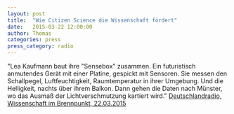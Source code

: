 ```yaml
---
layout: post
title:  "Wie Citizen Science die Wissenschaft fördert"
date:   2015-03-22 12:00:00
author: Thomas
categories: press
press_category: radio
---
```

"Lea Kaufmann baut ihre "Sensebox" zusammen. Ein futuristisch anmutendes Gerät mit einer Platine, gespickt mit Sensoren. Sie messen den Schallpegel, Luftfeuchtigkeit, Raumtemperatur in ihrer Umgebung. Und die Helligkeit, nachts über ihrem Balkon. Dann gehen die Daten nach Münster, wo das Ausmaß der Lichtverschmutzung kartiert wird."
<a href="http://www.deutschlandfunk.de/buerger-forscht-wie-citizen-science-die-wissenschaft.740.de.html?dram:article_id=313923">Deutschlandradio, Wissenschaft im Brennpunkt, 22.03.2015</a>
